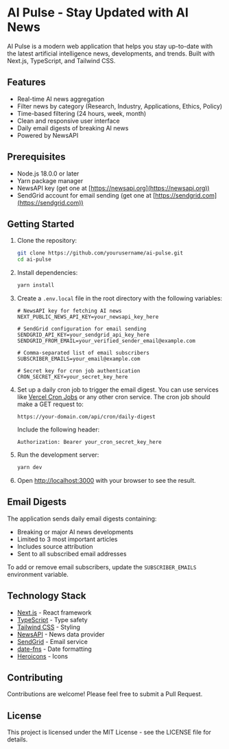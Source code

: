 # AI Pulse - Stay Updated with AI News

AI Pulse is a modern web application that helps you stay up-to-date with the latest artificial intelligence news, developments, and trends. Built with Next.js, TypeScript, and Tailwind CSS.

## Features

- Real-time AI news aggregation
- Filter news by category (Research, Industry, Applications, Ethics, Policy)
- Time-based filtering (24 hours, week, month)
- Clean and responsive user interface
- Daily email digests of breaking AI news
- Powered by NewsAPI

## Prerequisites

- Node.js 18.0.0 or later
- Yarn package manager
- NewsAPI key (get one at [https://newsapi.org](https://newsapi.org))
- SendGrid account for email sending (get one at [https://sendgrid.com](https://sendgrid.com))

## Getting Started

1. Clone the repository:
   ```bash
   git clone https://github.com/yourusername/ai-pulse.git
   cd ai-pulse
   ```

2. Install dependencies:
   ```bash
   yarn install
   ```

3. Create a `.env.local` file in the root directory with the following variables:
   ```
   # NewsAPI key for fetching AI news
   NEXT_PUBLIC_NEWS_API_KEY=your_newsapi_key_here

   # SendGrid configuration for email sending
   SENDGRID_API_KEY=your_sendgrid_api_key_here
   SENDGRID_FROM_EMAIL=your_verified_sender_email@example.com

   # Comma-separated list of email subscribers
   SUBSCRIBER_EMAILS=your_email@example.com

   # Secret key for cron job authentication
   CRON_SECRET_KEY=your_secret_key_here
   ```

4. Set up a daily cron job to trigger the email digest. You can use services like [Vercel Cron Jobs](https://vercel.com/docs/cron-jobs) or any other cron service. The cron job should make a GET request to:
   ```
   https://your-domain.com/api/cron/daily-digest
   ```
   Include the following header:
   ```
   Authorization: Bearer your_cron_secret_key_here
   ```

5. Run the development server:
   ```bash
   yarn dev
   ```

6. Open [http://localhost:3000](http://localhost:3000) with your browser to see the result.

## Email Digests

The application sends daily email digests containing:
- Breaking or major AI news developments
- Limited to 3 most important articles
- Includes source attribution
- Sent to all subscribed email addresses

To add or remove email subscribers, update the `SUBSCRIBER_EMAILS` environment variable.

## Technology Stack

- [Next.js](https://nextjs.org/) - React framework
- [TypeScript](https://www.typescriptlang.org/) - Type safety
- [Tailwind CSS](https://tailwindcss.com/) - Styling
- [NewsAPI](https://newsapi.org/) - News data provider
- [SendGrid](https://sendgrid.com/) - Email service
- [date-fns](https://date-fns.org/) - Date formatting
- [Heroicons](https://heroicons.com/) - Icons

## Contributing

Contributions are welcome! Please feel free to submit a Pull Request.

## License

This project is licensed under the MIT License - see the LICENSE file for details.
